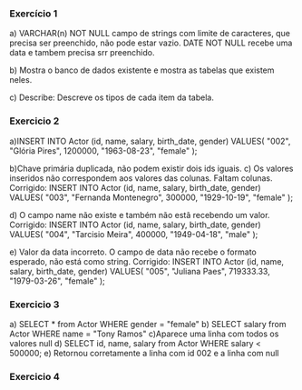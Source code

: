 ### Exercício 1
a) VARCHAR(n) NOT NULL campo de strings com limite de caracteres, que precisa ser preenchido, não pode estar vazio.
DATE NOT NULL recebe uma data e tambem precisa srr preenchido.

b) Mostra o banco de dados existente e mostra as tabelas que existem neles.

c) Describe: Descreve os tipos de cada item da tabela.

### Exercicio 2
a)INSERT INTO Actor (id, name, salary, birth_date, gender)
VALUES(
"002",
"Glória Pires",
1200000,
"1963-08-23",
"female"
);

b)Chave primária duplicada, não podem existir dois ids iguais.
c) Os valores inseridos não correspondem aos valores das colunas. Faltam colunas.
Corrigido:
INSERT INTO Actor (id, name, salary, birth_date, gender)
VALUES(
  "003", 
  "Fernanda Montenegro",
  300000,
  "1929-10-19", 
  "female"
);

d) O campo name não existe e também não estã recebendo um valor.
Corrigido:
INSERT INTO Actor (id, name, salary, birth_date, gender)
VALUES(
  "004",
  "Tarcisio Meira",
  400000,
  "1949-04-18", 
  "male"
);

e) Valor da data incorreto. O campo de data não recebe o formato esperado, não está como string.
Corrigido:
INSERT INTO Actor (id, name, salary, birth_date, gender)
VALUES(
  "005", 
  "Juliana Paes",
  719333.33,
  "1979-03-26", 
  "female"
);

### Exercicio 3
a) SELECT * from Actor WHERE gender = "female"
b) SELECT salary from Actor WHERE name = "Tony Ramos"
c)Aparece uma linha com todos os valores null
d) SELECT id, name, salary from Actor WHERE salary < 500000;
e) Retornou corretamente a linha com id 002 e a linha com null

### Exercicio 4